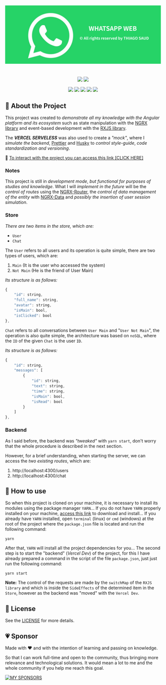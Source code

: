 ![SOCIAL PREVIEW](https://raw.githubusercontent.com/thiagosaud/webwhatsapp/main/temp/imgs/social-preview.png 'WHATSAPP WEB BY THIAGO SAUD')

#

<p align="center">
  <img src="https://img.shields.io/github/stars/thiagosaud/webwhatsapp?style=social" />
  <img src="https://img.shields.io/github/forks/thiagosaud/webwhatsapp?style=social" />
</p>

<p align="center">
  <img src="https://img.shields.io/github/license/thiagosaud/webwhatsapp?color=%2362df5e&logoColor=%2362df5e" />
  <img src="https://img.shields.io/github/sponsors/thiagosaud?color=%2362df5e&logoColor=%2362df5e" />
  <img src="https://img.shields.io/github/languages/count/thiagosaud/webwhatsapp?color=%2362df5e&logoColor=%2362df5e" />
  <img src="https://img.shields.io/github/v/release/thiagosaud/webwhatsapp?include_prereleases?color=%2362df5e&logoColor=%2362df5e" />
  <img src="https://img.shields.io/github/last-commit/thiagosaud/webwhatsapp?color=%2362df5e&logoColor=%2362df5e" />
</p>

## :rocket: About the Project

This project was created to _demonstrate all my knowledge with the Angular platform and its ecosystem_ such as state manipulation with the [NGRX library](https://ngrx.io/guide/store) and event-based development with the [RXJS library](https://rxjs-dev.firebaseapp.com/guide/overview).

The **_VERCEL SERVELESS_** was also used to create a _"mock"_, where I _simulate the backend_, [Prettier](https://prettier.io/) and [Husky](https://github.com/typicode/husky) to _control style-guide_, _code standardization and versioning_.

:link: [To interact with the project you can access this link [CLICK HERE]](https://webwhatsapp-thiagosaud.vercel.app/)

### Notes

This project is still in _development mode_, _but functional for purposes of studies and knowledge_. What I will _implement in the future_ will be the _control of routes_ using the [NGRX-Router](https://ngrx.io/guide/router-store), the _control of data management of the entity_ with [NGRX-Data](https://ngrx.io/guide/data) and _possibly the insertion of user session simulation_.

### Store

_There are two items in the store, which are:_

- `User`
- `Chat`

The `User` refers to all users and its operation is quite simple, there are two types of users, which are:

1. `Main` (It is the user who accessed the system)
2. `Not Main` (He is the friend of User Main)

_Its structure is as follows:_

```js
{
	"id": string,
	"full_name": string,
	"avatar": string,
	"isMain": bool,
	"isClicked": bool
},
```

`Chat` refers to all conversations between `User Main` and "`User Not Main`", the operation is also quite simple, the architecture was based on `noSQL`, where the `ID` of the given `Chat` is the user `ID`.

_Its structure is as follows:_

```js
{
	"id": string,
	"messages": [
		{
			"id": string,
			"text": string,
			"time": string,
			"isMain": bool,
			"isRead": bool
		}
	]
},
```

### Backend

As I said before, the backend was _"tweaked"_ with `yarn start`, don't worry that the whole procedure is described in the next section.

However, for a brief understanding, when starting the server, we can access the _two existing routes_, which are:

1. http://localhost:4300/users
2. http://localhost:4300/chat

## :electric_plug: How to use

So when this project is cloned on your machine, it is necessary to install its modules using the package manager `YARN`...
If you do not have `YARN` properly installed on your machine, [access this link](https://yarnpkg.com/) to download and install...
If you already have `YARN` installed, open `terminal` (linux) or `cmd` (windows) at the root of the project where the `package.json` file is located and run the following command:

```
yarn
```

After that, `YARN` will install all the project dependencies for you...
The second step is to start the "backend" (_Vercel Dev_) of the project, for this I have already prepared a command in the script of the file `package.json`, just just run the following command:

```
yarn start
```

**Note:** The control of the requests are made by the `switchMap` of the `RXJS library` and which is inside the `SideEffects` of the determined item in the `Store`, however as the backend was "moved" with the `Vercel Dev`.

## :memo: License

See the [LICENSE](LICENSE) for more details.

## :heartpulse: Sponsor

Made with ♥ and with the intention of learning and passing on knowledge.

So that I can work full-time and open to the community, thus bringing more relevance and technological solutions. It would mean a lot to me and the whole community if you help me reach this goal.

[![MY SPONSORS](https://img.shields.io/static/v1?label=SPONSOR&message=CLICK&style=for-the-badge&logo=GitHubSponsors&color=EA4AAA)](https://github.com/sponsors/thiagosaud)
